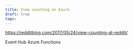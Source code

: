 ```yaml
---
title: View counting on Azure
draft: true
tags:
---
```


https://redditblog.com/2017/05/24/view-counting-at-reddit/

Event Hub
Azure Functions

